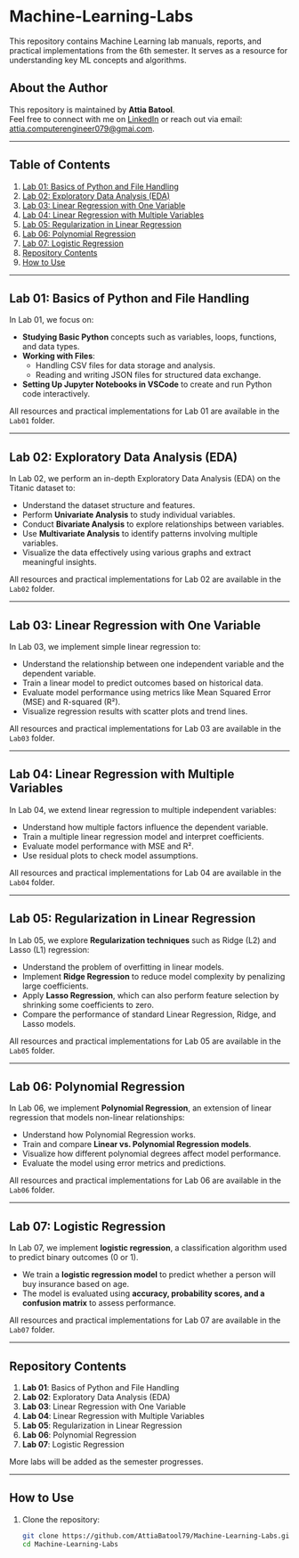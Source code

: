 # Machine-Learning-Labs

This repository contains Machine Learning lab manuals, reports, and practical implementations from the 6th semester. It serves as a resource for understanding key ML concepts and algorithms.

## About the Author
This repository is maintained by **Attia Batool**.  
Feel free to connect with me on [LinkedIn](https://www.linkedin.com/in/attia-batool-079-engineer) or reach out via email: attia.computerengineer079@gmai.com.

---
## Table of Contents
1. [Lab 01: Basics of Python and File Handling](#lab-01-basics-of-python-and-file-handling)  
2. [Lab 02: Exploratory Data Analysis (EDA)](#lab-02-exploratory-data-analysis-eda)  
3. [Lab 03: Linear Regression with One Variable](#lab-03-linear-regression-with-one-variable)  
4. [Lab 04: Linear Regression with Multiple Variables](#lab-04-linear-regression-with-multiple-variables)  
5. [Lab 05: Regularization in Linear Regression](#lab-05-regularization-in-linear-regression)  
6. [Lab 06: Polynomial Regression](#lab-06-polynomial-regression)  
7. [Lab 07: Logistic Regression](#lab-07-logistic-regression)  
8. [Repository Contents](#repository-contents)  
9. [How to Use](#how-to-use)  

---

## Lab 01: Basics of Python and File Handling  
In Lab 01, we focus on:  
- **Studying Basic Python** concepts such as variables, loops, functions, and data types.  
- **Working with Files**:  
  - Handling CSV files for data storage and analysis.  
  - Reading and writing JSON files for structured data exchange.  
- **Setting Up Jupyter Notebooks in VSCode** to create and run Python code interactively.  

All resources and practical implementations for Lab 01 are available in the `Lab01` folder.  

---

## Lab 02: Exploratory Data Analysis (EDA)  
In Lab 02, we perform an in-depth Exploratory Data Analysis (EDA) on the Titanic dataset to:  
- Understand the dataset structure and features.  
- Perform **Univariate Analysis** to study individual variables.  
- Conduct **Bivariate Analysis** to explore relationships between variables.  
- Use **Multivariate Analysis** to identify patterns involving multiple variables.  
- Visualize the data effectively using various graphs and extract meaningful insights.  

All resources and practical implementations for Lab 02 are available in the `Lab02` folder.  

---

## Lab 03: Linear Regression with One Variable  
In Lab 03, we implement simple linear regression to:  
- Understand the relationship between one independent variable and the dependent variable.  
- Train a linear model to predict outcomes based on historical data.  
- Evaluate model performance using metrics like Mean Squared Error (MSE) and R-squared (R²).  
- Visualize regression results with scatter plots and trend lines.  

All resources and practical implementations for Lab 03 are available in the `Lab03` folder.  

---

## Lab 04: Linear Regression with Multiple Variables  
In Lab 04, we extend linear regression to multiple independent variables:  
- Understand how multiple factors influence the dependent variable.  
- Train a multiple linear regression model and interpret coefficients.  
- Evaluate model performance with MSE and R².  
- Use residual plots to check model assumptions. 

All resources and practical implementations for Lab 04 are available in the `Lab04` folder.  

---

## Lab 05: Regularization in Linear Regression  
In Lab 05, we explore **Regularization techniques** such as Ridge (L2) and Lasso (L1) regression:  
- Understand the problem of overfitting in linear models.  
- Implement **Ridge Regression** to reduce model complexity by penalizing large coefficients.  
- Apply **Lasso Regression**, which can also perform feature selection by shrinking some coefficients to zero.  
- Compare the performance of standard Linear Regression, Ridge, and Lasso models.  

All resources and practical implementations for Lab 05 are available in the `Lab05` folder.  

---

## Lab 06: Polynomial Regression  
In Lab 06, we implement **Polynomial Regression**, an extension of linear regression that models non-linear relationships:  
- Understand how Polynomial Regression works.  
- Train and compare **Linear vs. Polynomial Regression models**.  
- Visualize how different polynomial degrees affect model performance.  
- Evaluate the model using error metrics and predictions.  

All resources and practical implementations for Lab 06 are available in the `Lab06` folder.  

---

## Lab 07: Logistic Regression  
In Lab 07, we implement **logistic regression**, a classification algorithm used to predict binary outcomes (0 or 1).  
- We train a **logistic regression model** to predict whether a person will buy insurance based on age.  
- The model is evaluated using **accuracy, probability scores, and a confusion matrix** to assess performance.  

All resources and practical implementations for Lab 07 are available in the `Lab07` folder.  

---

## Repository Contents  
1. **Lab 01**: Basics of Python and File Handling  
2. **Lab 02**: Exploratory Data Analysis (EDA)  
3. **Lab 03**: Linear Regression with One Variable  
4. **Lab 04**: Linear Regression with Multiple Variables  
5. **Lab 05**: Regularization in Linear Regression  
6. **Lab 06**: Polynomial Regression  
7. **Lab 07**: Logistic Regression  

More labs will be added as the semester progresses.  

---

## How to Use  
1. Clone the repository:
   ```bash
   git clone https://github.com/AttiaBatool79/Machine-Learning-Labs.git
   cd Machine-Learning-Labs
   

